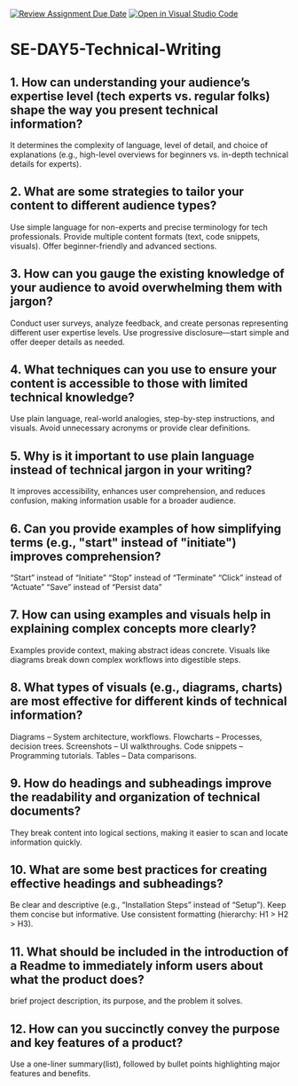 [![Review Assignment Due Date](https://classroom.github.com/assets/deadline-readme-button-22041afd0340ce965d47ae6ef1cefeee28c7c493a6346c4f15d667ab976d596c.svg)](https://classroom.github.com/a/zsAR-pyY)
[![Open in Visual Studio Code](https://classroom.github.com/assets/open-in-vscode-2e0aaae1b6195c2367325f4f02e2d04e9abb55f0b24a779b69b11b9e10269abc.svg)](https://classroom.github.com/online_ide?assignment_repo_id=18474357&assignment_repo_type=AssignmentRepo)
# SE-DAY5-Technical-Writing
## 1. How can understanding your audience’s expertise level (tech experts vs. regular folks) shape the way you present technical information?
It determines the complexity of language, level of detail, and choice of explanations (e.g., high-level overviews for beginners vs. in-depth technical details for experts).
## 2. What are some strategies to tailor your content to different audience types?
Use simple language for non-experts and precise terminology for tech professionals.
Provide multiple content formats (text, code snippets, visuals).
Offer beginner-friendly and advanced sections.
## 3. How can you gauge the existing knowledge of your audience to avoid overwhelming them with jargon?
Conduct user surveys, analyze feedback, and create personas representing different user expertise levels.
Use progressive disclosure—start simple and offer deeper details as needed.
## 4. What techniques can you use to ensure your content is accessible to those with limited technical knowledge?
Use plain language, real-world analogies, step-by-step instructions, and visuals.
Avoid unnecessary acronyms or provide clear definitions.

## 5. Why is it important to use plain language instead of technical jargon in your writing?
It improves accessibility, enhances user comprehension, and reduces confusion, making information usable for a broader audience.
## 6. Can you provide examples of how simplifying terms (e.g., "start" instead of "initiate") improves comprehension?
“Start” instead of “Initiate”
“Stop” instead of “Terminate”
“Click” instead of “Actuate”
“Save” instead of “Persist data”
## 7. How can using examples and visuals help in explaining complex concepts more clearly?
Examples provide context, making abstract ideas concrete.
Visuals like diagrams break down complex workflows into digestible steps.
## 8. What types of visuals (e.g., diagrams, charts) are most effective for different kinds of technical information?
Diagrams – System architecture, workflows.
Flowcharts – Processes, decision trees.
Screenshots – UI walkthroughs.
Code snippets – Programming tutorials.
Tables – Data comparisons.
## 9. How do headings and subheadings improve the readability and organization of technical documents?
They break content into logical sections, making it easier to scan and locate information quickly.
## 10. What are some best practices for creating effective headings and subheadings?
Be clear and descriptive (e.g., “Installation Steps” instead of “Setup”).
Keep them concise but informative.
Use consistent formatting (hierarchy: H1 > H2 > H3).
## 11. What should be included in the introduction of a Readme to immediately inform users about what the product does?
 brief project description, its purpose, and the problem it solves.
## 12. How can you succinctly convey the purpose and key features of a product?
Use a one-liner summary(list), followed by bullet points highlighting major features and benefits.
